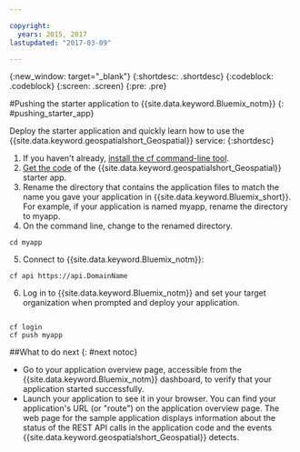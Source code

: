 ```yaml
---

copyright:
  years: 2015, 2017
lastupdated: "2017-03-09"

---
```


<!-- Attribute definitions -->
{:new_window: target="_blank"}
{:shortdesc: .shortdesc}
{:codeblock: .codeblock}
{:screen: .screen}
{:pre: .pre}

#Pushing the starter application to {{site.data.keyword.Bluemix_notm}}
{: #pushing_starter_app}



Deploy the starter application and quickly learn how to use the {{site.data.keyword.geospatialshort_Geospatial}} service:
{:shortdesc}

1. If you haven't already, [install the cf command-line tool](docs/starters/install_cli.html).
2. [Get the code](https://developer.ibm.com/streamsdev/wp-content/uploads/sites/15/2017/09/geo-starter.zip) of the {{site.data.keyword.geospatialshort_Geospatial}} starter app.
3. Rename the directory that contains the application files to match the name you gave your application in {{site.data.keyword.Bluemix_short}}. For example, if your application is named myapp, rename the directory to myapp.
4. On the command line, change to the renamed directory.
<pre><code>cd myapp</code></pre>
5. Connect to {{site.data.keyword.Bluemix_notm}}:
<pre><code>cf api https://api.DomainName</code></pre>
6. Log in to {{site.data.keyword.Bluemix_notm}} and set your target organization when prompted and deploy your application.
<pre><code>
cf login
cf push myapp
</code></pre>

##What to do next
{: #next notoc}

* Go to your application overview page, accessible from the {{site.data.keyword.Bluemix_notm}} dashboard, to verify that your application started successfully.
* Launch your application to see it in your browser. You can find your application's URL (or "route") on the application overview page. The web page for the sample application displays information about the status of the REST API calls in the application code and the events {{site.data.keyword.geospatialshort_Geospatial}} detects.
